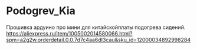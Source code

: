 # Podogrev_Kia
Прошивка ардуино про мини для китайскойплаты подогрева сидений.
https://aliexpress.ru/item/1005002014580066.html?spm=a2g2w.orderdetail.0.0.7d7c4aa6dI3cau&sku_id=12000034892998284
